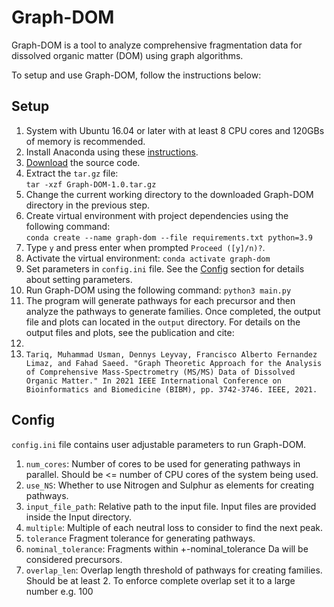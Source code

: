 # Graph-DOM
Graph-DOM is a tool to analyze comprehensive fragmentation data for dissolved organic matter (DOM) using graph algorithms.  

To setup and use Graph-DOM, follow the instructions below:

## Setup
1. System with Ubuntu 16.04 or later with at least 8 CPU cores and 120GBs of memory is recommended.
2. Install Anaconda using these [instructions](https://docs.conda.io/en/latest/miniconda.html#linux-installers).
3. [Download](https://github.com/Usman095/Graph-DOM/archive/refs/tags/v1.0.tar.gz) the source code.
4. Extract the `tar.gz` file:  
   `tar -xzf Graph-DOM-1.0.tar.gz`
6. Change the current working directory to the downloaded Graph-DOM directory in the previous step. 
7. Create virtual environment with project dependencies using the following command:  
   `conda create --name graph-dom --file requirements.txt python=3.9`
8. Type `y` and press enter when prompted `Proceed ([y]/n)?`.
9. Activate the virtual environment:
   `conda activate graph-dom`
10. Set parameters in `config.ini` file. See the [Config](#config) section for details about setting parameters.
11. Run Graph-DOM using the following command: `python3 main.py`
12. The program will generate pathways for each precursor and then analyze the pathways to generate families. Once completed, the output file and plots can located in the `output` directory. For details on the output files and plots, see the publication and cite:
13.
14. `Tariq, Muhammad Usman, Dennys Leyvay, Francisco Alberto Fernandez Limaz, and Fahad Saeed. "Graph Theoretic Approach for the Analysis of Comprehensive Mass-Spectrometry (MS/MS) Data of Dissolved Organic Matter." In 2021 IEEE International Conference on Bioinformatics and Biomedicine (BIBM), pp. 3742-3746. IEEE, 2021.`


## Config
`config.ini` file contains user adjustable parameters to run Graph-DOM.
1. `num_cores`: Number of cores to be used for generating pathways in parallel. Should be <= number of CPU cores of the system being used.
2. `use_NS`: Whether to use Nitrogen and Sulphur as elements for creating pathways.
3. `input_file_path`: Relative path to the input file. Input files are provided inside the Input directory.
4. `multiple`: Multiple of each neutral loss to consider to find the next peak.
5. `tolerance` Fragment tolerance for generating pathways.
6. `nominal_tolerance`: Fragments within +-nominal_tolerance Da will be considered precursors.
7. `overlap_len`: Overlap length threshold of pathways for creating families. Should be at least 2. To enforce complete overlap set it to a large number e.g. 100

